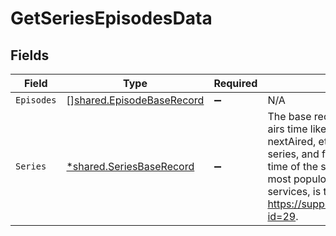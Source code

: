 # GetSeriesEpisodesData


## Fields

| Field                                                                                                                                                                                                                                                                                                                        | Type                                                                                                                                                                                                                                                                                                                         | Required                                                                                                                                                                                                                                                                                                                     | Description                                                                                                                                                                                                                                                                                                                  |
| ---------------------------------------------------------------------------------------------------------------------------------------------------------------------------------------------------------------------------------------------------------------------------------------------------------------------------- | ---------------------------------------------------------------------------------------------------------------------------------------------------------------------------------------------------------------------------------------------------------------------------------------------------------------------------- | ---------------------------------------------------------------------------------------------------------------------------------------------------------------------------------------------------------------------------------------------------------------------------------------------------------------------------- | ---------------------------------------------------------------------------------------------------------------------------------------------------------------------------------------------------------------------------------------------------------------------------------------------------------------------------- |
| `Episodes`                                                                                                                                                                                                                                                                                                                   | [][shared.EpisodeBaseRecord](../../models/shared/episodebaserecord.md)                                                                                                                                                                                                                                                       | :heavy_minus_sign:                                                                                                                                                                                                                                                                                                           | N/A                                                                                                                                                                                                                                                                                                                          |
| `Series`                                                                                                                                                                                                                                                                                                                     | [*shared.SeriesBaseRecord](../../models/shared/seriesbaserecord.md)                                                                                                                                                                                                                                                          | :heavy_minus_sign:                                                                                                                                                                                                                                                                                                           | The base record for a series. All series airs time like firstAired, lastAired, nextAired, etc. are in US EST for US series, and for all non-US series, the time of the show’s country capital or most populous city. For streaming services, is the official release time. See https://support.thetvdb.com/kb/faq.php?id=29. |